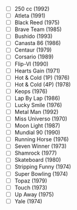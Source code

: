 - [ ] 250 cc (1992)
- [ ] Atleta (1991)
- [ ] Black Reed (1975)
- [ ] Brave Team (1985)
- [ ] Bushido (1993)
- [ ] Canasta 86 (1986)
- [ ] Centaur (1979)
- [ ] Corsario (1989)
- [ ] Flip-VI (1990)
- [ ] Hearts Gain (1971)
- [ ] Hot & Cold (1P) (1976)
- [ ] Hot & Cold (4P) (1978)
- [ ] Keops (1976)
- [ ] Lap By Lap (1986)
- [ ] Lucky Smile (1976)
- [ ] Metal Man (1992)
- [ ] Miss Universo (1970)
- [ ] Moon Light (1987)
- [ ] Mundial 90 (1990)
- [ ] Running Horse (1976)
- [ ] Seven Winner (1973)
- [ ] Shamrock (1977)
- [ ] Skateboard (1980)
- [ ] Stripping Funny (1974)
- [ ] Super Bowling (1974)
- [ ] Topaz (1979)
- [ ] Touch (1973)
- [ ] Up Away (1975)
- [ ] Yale (1974)
